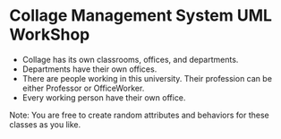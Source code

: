# Collage Management System UML WorkShop

* Collage has its own classrooms, offices, and departments.
* Departments have their own offices.
* There are people working in this university. Their profession can be either Professor or OfficeWorker.
* Every working person have their own office.

Note: You are free to create random attributes and behaviors for these classes as you like.

